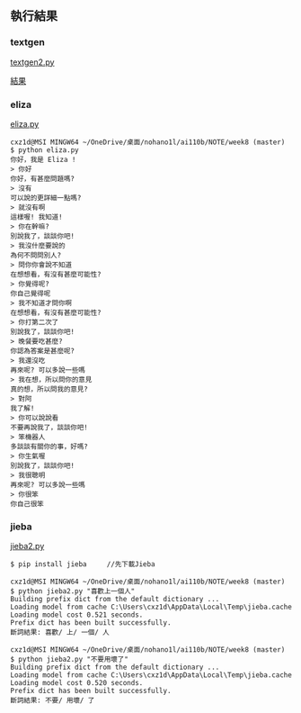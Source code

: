 ## 執行結果
### textgen
[textgen2.py](https://github.com/nohano1l/ai110b/blob/master/NOTE/week8/textgen/textgen2.py)

[結果](https://github.com/nohano1l/ai110b/blob/master/NOTE/week8/textgen/text.out)
### eliza
[eliza.py](https://github.com/nohano1l/ai110b/blob/master/NOTE/week8/eliza.py)
```
cxz1d@MSI MINGW64 ~/OneDrive/桌面/nohano1l/ai110b/NOTE/week8 (master)
$ python eliza.py 
你好，我是 Eliza ! 
> 你好
你好，有甚麼問題嗎?
> 沒有
可以說的更詳細一點嗎?
> 就沒有啊
這樣喔! 我知道!
> 你在幹嘛?
別說我了，談談你吧!
> 我沒什麼要說的  
為何不問問別人?
> 問你你會說不知道
在想想看，有沒有甚麼可能性?
> 你覺得呢?
你自己覺得呢
> 我不知道才問你啊
在想想看，有沒有甚麼可能性?
> 你打第二次了
別說我了，談談你吧!
> 晚餐要吃甚麼?
你認為答案是甚麼呢?
> 我還沒吃
再來呢? 可以多說一些嗎
> 我在想，所以問你的意見
真的想，所以問我的意見?
> 對阿
我了解!
> 你可以說說看
不要再說我了，談談你吧!
> 笨機器人
多談談有關你的事，好嗎?
> 你生氣喔
別說我了，談談你吧!
> 我很聰明
再來呢? 可以多說一些嗎
> 你很笨
你自己很笨
```

### jieba
[jieba2.py](https://github.com/nohano1l/ai110b/blob/master/NOTE/week8/jieba2.py)
```
$ pip install jieba     //先下載Jieba

cxz1d@MSI MINGW64 ~/OneDrive/桌面/nohano1l/ai110b/NOTE/week8 (master)
$ python jieba2.py "喜歡上一個人"
Building prefix dict from the default dictionary ...
Loading model from cache C:\Users\cxz1d\AppData\Local\Temp\jieba.cache
Loading model cost 0.521 seconds.
Prefix dict has been built successfully.
斷詞結果: 喜歡/ 上/ 一個/ 人

cxz1d@MSI MINGW64 ~/OneDrive/桌面/nohano1l/ai110b/NOTE/week8 (master)
$ python jieba2.py "不要用壞了"
Building prefix dict from the default dictionary ...
Loading model from cache C:\Users\cxz1d\AppData\Local\Temp\jieba.cache
Loading model cost 0.520 seconds.
Prefix dict has been built successfully.
斷詞結果: 不要/ 用壞/ 了
```